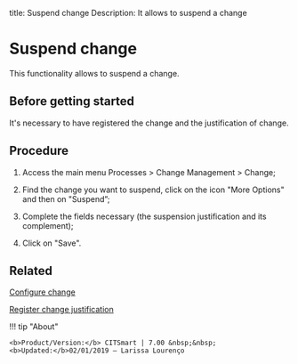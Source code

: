 title: Suspend change
Description: It allows to suspend a change
# Suspend change

This functionality allows to suspend a change.

Before getting started
----------------

It's necessary to have registered the change and the justification of change.

Procedure
------------

1.  Access the main menu Processes \>
    Change Management \> Change;

2.  Find the change you want to suspend, click on the icon "More Options" and then on
    "Suspend”;

3.  Complete the fields necessary (the suspension justification and its complement);

4.  Click on "Save".

Related
-----------

[Configure change](/en-us/citsmart-7/processes/change/use/register-change.html)

[Register change justification](/en-us/citsmart-7/processes/change/configuration/change-justification.html)

!!! tip "About"

    <b>Product/Version:</b> CITSmart | 7.00 &nbsp;&nbsp;
    <b>Updated:</b>02/01/2019 – Larissa Lourenço

